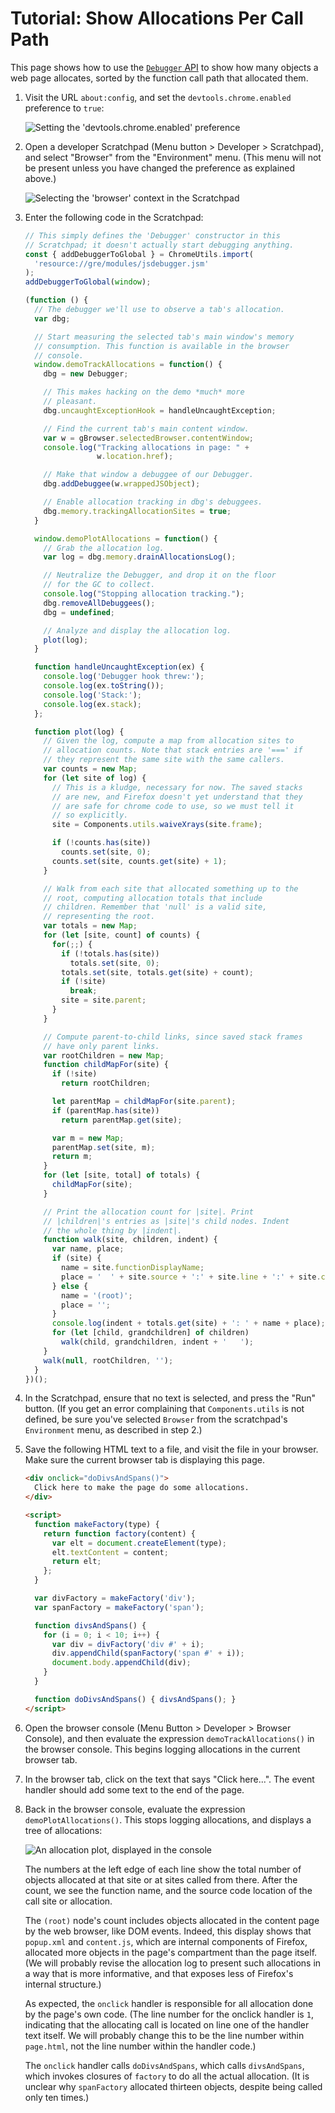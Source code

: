 # Tutorial: Show Allocations Per Call Path

This page shows how to use the [`Debugger` API][debugger] to show how many
objects a web page allocates, sorted by the function call path that allocated
them.

1.  Visit the URL `about:config`, and set the `devtools.chrome.enabled`
    preference to `true`:

    ![Setting the 'devtools.chrome.enabled' preference][img-chrome-pref]

2.  Open a developer Scratchpad (Menu button > Developer > Scratchpad), and
    select "Browser" from the "Environment" menu. (This menu will not be
    present unless you have changed the preference as explained above.)

    ![Selecting the 'browser' context in the Scratchpad][img-scratchpad-browser]

3.  Enter the following code in the Scratchpad:

    ```js
    // This simply defines the 'Debugger' constructor in this
    // Scratchpad; it doesn't actually start debugging anything.
    const { addDebuggerToGlobal } = ChromeUtils.import(
      'resource://gre/modules/jsdebugger.jsm'
    );
    addDebuggerToGlobal(window);

    (function () {
      // The debugger we'll use to observe a tab's allocation.
      var dbg;

      // Start measuring the selected tab's main window's memory
      // consumption. This function is available in the browser
      // console.
      window.demoTrackAllocations = function() {
        dbg = new Debugger;

        // This makes hacking on the demo *much* more
        // pleasant.
        dbg.uncaughtExceptionHook = handleUncaughtException;

        // Find the current tab's main content window.
        var w = gBrowser.selectedBrowser.contentWindow;
        console.log("Tracking allocations in page: " +
                    w.location.href);

        // Make that window a debuggee of our Debugger.
        dbg.addDebuggee(w.wrappedJSObject);

        // Enable allocation tracking in dbg's debuggees.
        dbg.memory.trackingAllocationSites = true;
      }

      window.demoPlotAllocations = function() {
        // Grab the allocation log.
        var log = dbg.memory.drainAllocationsLog();

        // Neutralize the Debugger, and drop it on the floor
        // for the GC to collect.
        console.log("Stopping allocation tracking.");
        dbg.removeAllDebuggees();
        dbg = undefined;

        // Analyze and display the allocation log.
        plot(log);
      }

      function handleUncaughtException(ex) {
        console.log('Debugger hook threw:');
        console.log(ex.toString());
        console.log('Stack:');
        console.log(ex.stack);
      };

      function plot(log) {
        // Given the log, compute a map from allocation sites to
        // allocation counts. Note that stack entries are '===' if
        // they represent the same site with the same callers.
        var counts = new Map;
        for (let site of log) {
          // This is a kludge, necessary for now. The saved stacks
          // are new, and Firefox doesn't yet understand that they
          // are safe for chrome code to use, so we must tell it
          // so explicitly.
          site = Components.utils.waiveXrays(site.frame);

          if (!counts.has(site))
            counts.set(site, 0);
          counts.set(site, counts.get(site) + 1);
        }

        // Walk from each site that allocated something up to the
        // root, computing allocation totals that include
        // children. Remember that 'null' is a valid site,
        // representing the root.
        var totals = new Map;
        for (let [site, count] of counts) {
          for(;;) {
            if (!totals.has(site))
              totals.set(site, 0);
            totals.set(site, totals.get(site) + count);
            if (!site)
              break;
            site = site.parent;
          }
        }

        // Compute parent-to-child links, since saved stack frames
        // have only parent links.
        var rootChildren = new Map;
        function childMapFor(site) {
          if (!site)
            return rootChildren;

          let parentMap = childMapFor(site.parent);
          if (parentMap.has(site))
            return parentMap.get(site);

          var m = new Map;
          parentMap.set(site, m);
          return m;
        }
        for (let [site, total] of totals) {
          childMapFor(site);
        }

        // Print the allocation count for |site|. Print
        // |children|'s entries as |site|'s child nodes. Indent
        // the whole thing by |indent|.
        function walk(site, children, indent) {
          var name, place;
          if (site) {
            name = site.functionDisplayName;
            place = '  ' + site.source + ':' + site.line + ':' + site.column;
          } else {
            name = '(root)';
            place = '';
          }
          console.log(indent + totals.get(site) + ': ' + name + place);
          for (let [child, grandchildren] of children)
            walk(child, grandchildren, indent + '   ');
        }
        walk(null, rootChildren, '');
      }
    })();
    ```

4.  In the Scratchpad, ensure that no text is selected, and press the "Run"
    button. (If you get an error complaining that `Components.utils` is not
    defined, be sure you've selected `Browser` from the scratchpad's
    `Environment` menu, as described in step 2.)

5.  Save the following HTML text to a file, and visit the file in your browser.
    Make sure the current browser tab is displaying this page.

    ```html
    <div onclick="doDivsAndSpans()">
      Click here to make the page do some allocations.
    </div>

    <script>
      function makeFactory(type) {
        return function factory(content) {
          var elt = document.createElement(type);
          elt.textContent = content;
          return elt;
        };
      }

      var divFactory = makeFactory('div');
      var spanFactory = makeFactory('span');

      function divsAndSpans() {
        for (i = 0; i < 10; i++) {
          var div = divFactory('div #' + i);
          div.appendChild(spanFactory('span #' + i));
          document.body.appendChild(div);
        }
      }

      function doDivsAndSpans() { divsAndSpans(); }
    </script>
    ```

6.  Open the browser console (Menu Button > Developer > Browser Console), and
    then evaluate the expression `demoTrackAllocations()` in the browser
    console. This begins logging allocations in the current browser tab.

7.  In the browser tab, click on the text that says "Click here...". The event
    handler should add some text to the end of the page.

8.  Back in the browser console, evaluate the expression
    `demoPlotAllocations()`. This stops logging allocations, and displays a tree
    of allocations:

    ![An allocation plot, displayed in the console][img-alloc-plot]

    The numbers at the left edge of each line show the total number of objects
    allocated at that site or at sites called from there. After the count, we
    see the function name, and the source code location of the call site or
    allocation.

    The `(root)` node's count includes objects allocated in the content page by
    the web browser, like DOM events. Indeed, this display shows that
    `popup.xml` and `content.js`, which are internal components of Firefox,
    allocated more objects in the page's compartment than the page itself. (We
    will probably revise the allocation log to present such allocations in a way
    that is more informative, and that exposes less of Firefox's internal
    structure.)

    As expected, the `onclick` handler is responsible for all allocation done by
    the page's own code. (The line number for the onclick handler is `1`,
    indicating that the allocating call is located on line one of the handler
    text itself. We will probably change this to be the line number within
    `page.html`, not the line number within the handler code.)

    The `onclick` handler calls `doDivsAndSpans`, which calls `divsAndSpans`,
    which invokes closures of `factory` to do all the actual allocation. (It is
    unclear why `spanFactory` allocated thirteen objects, despite being called
    only ten times.)


[debugger]: Debugger-API.md
[img-chrome-pref]: enable-chrome-devtools.png
[img-scratchpad-browser]: scratchpad-browser-environment.png
[img-alloc-plot]: alloc-plot-console.png
